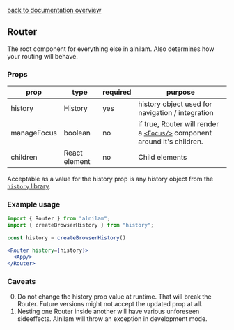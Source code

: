 [back to documentation overview](../readme.md)

## Router

The root component for everything else in alnilam. Also determines how your routing will behave.

### Props

| prop     | type          | required | purpose |
|----------|---------------|----------|---------|
| history  | History       | yes      | history object used for navigation / integration
| manageFocus | boolean    | no       | if true, Router will render a [```<Focus/>```](./Focus.md) component around it's children.
| children | React element | no       | Child elements

Acceptable as a value for the history prop is any history object from the [```history``` library](https://github.com/ReactTraining/history).

### Example usage

```jsx
import { Router } from "alnilam";
import { createBrowserHistory } from "history";

const history = createBrowserHistory()

<Router history={history}>
  <App/>
</Router>
```

### Caveats

0. Do not change the history prop value at runtime. That will break the Router. Future versions might not accept the updated prop at all.
1. Nesting one Router inside another will have various unforeseen sideeffects. Alnilam will throw an exception in development mode.